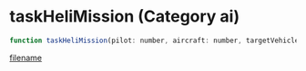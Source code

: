 # taskHeliMission (Category ai)

```js
function taskHeliMission(pilot: number, aircraft: number, targetVehicle: number, targetPed: number, destinationX: number, destinationY: number, destinationZ: number, missionFlag: int, maxSpeed: number, landingRadius: number, targetHeading: number, unk1: int, unk2: int, unk3: number, landingFlags: int): void
```

[filename](taskHeliMission_m.md ':include')